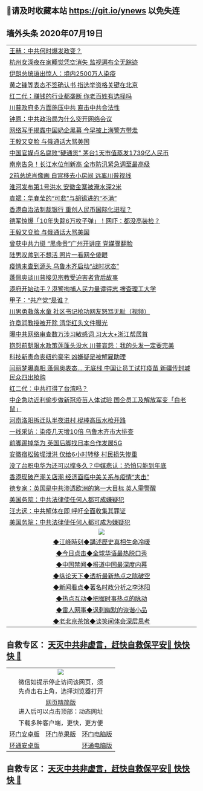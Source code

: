 ## 📩请及时收藏本站 https://git.io/ynews 以免失连</a>

## 墙外头条 2020年07月19日</a>

 <table>

<tr><td colspan="2" align="left"><a href="https://qeb.xfthy.casa/?name=c1200688&key=xcyufvbtjvhwwrpc&from=gy2">王赫：中共何时爆发政变？</a></td></tr>
<tr><td colspan="2" align="left"><a href="https://qeb.xfthy.casa/?name=c1200677&key=xcyufvbtjvhwwrpc&from=gy2">杭州女深夜在家睡觉凭空消失 监视遍布全无踪迹</a></td></tr>
<tr><td colspan="2" align="left"><a href="https://qeb.xfthy.casa/?name=c1200692&key=xcyufvbtjvhwwrpc&from=gy2">伊朗总统语出惊人：境内2500万人染疫</a></td></tr>
<tr><td colspan="2" align="left"><a href="https://qeb.xfthy.casa/?name=c1200693&key=xcyufvbtjvhwwrpc&from=gy2">黄之锋等表态不签确认书 指选举资格关键在北京</a></td></tr>
<tr><td colspan="2" align="left"><a href="https://qeb.xfthy.casa/?name=c1200686&key=xcyufvbtjvhwwrpc&from=gy2">红二代：赚钱的行业都垄断 你老百姓有选择吗</a></td></tr>
<tr><td colspan="2" align="left"><a href="https://qeb.xfthy.casa/?name=c1200696&key=xcyufvbtjvhwwrpc&from=gy2">川普政府多方面施压中共 直击中共合法性</a></td></tr>
<tr><td colspan="2" align="left"><a href="https://qeb.xfthy.casa/?name=c1200672&key=xcyufvbtjvhwwrpc&from=gy2">钟原：中共政治局为什么突开网络会议</a></td></tr>
<tr><td colspan="2" align="left"><a href="https://qeb.xfthy.casa/?name=c1200679&key=xcyufvbtjvhwwrpc&from=gy2">网络写手揭露中国奶企黑幕 今早被上海警方带走</a></td></tr>
<tr><td colspan="2" align="left"><a href="https://qeb.xfthy.casa/?name=c1200659&key=xcyufvbtjvhwwrpc&from=gy2">王毅又变脸 与俄通话大骂美国</a></td></tr>
<tr><td colspan="2" align="left"><a href="https://qeb.xfthy.casa/?name=c1200691&key=xcyufvbtjvhwwrpc&from=gy2">中国官媒点名腐败“硬通货” 茅台1天市值蒸发1739亿人民币</a></td></tr>
<tr><td colspan="2" align="left"><a href="https://qeb.xfthy.casa/?name=c1200681&key=xcyufvbtjvhwwrpc&from=gy2">南京告急！长江水位创新高 全市防汛紧急调至最高级</a></td></tr>
<tr><td colspan="2" align="left"><a href="https://qeb.xfthy.casa/?name=c1200682&key=xcyufvbtjvhwwrpc&from=gy2">2前总统肖像画 白宫移去小房间 远离川普视线</a></td></tr>
<tr><td colspan="2" align="left"><a href="https://qeb.xfthy.casa/?name=c1200698&key=xcyufvbtjvhwwrpc&from=gy2">淮河发布第1号洪水 安徽金寨被淹水深2米</a></td></tr>
<tr><td colspan="2" align="left"><a href="https://qeb.xfthy.casa/?name=c1200674&key=xcyufvbtjvhwwrpc&from=gy2">袁斌：华春莹的“可悲”与胡锡进的“不满”</a></td></tr>
<tr><td colspan="2" align="left"><a href="https://qeb.xfthy.casa/?name=c1200660&key=xcyufvbtjvhwwrpc&from=gy2">香港自治法制裁银行 重创人民币国际化进程？</a></td></tr>
<tr><td colspan="2" align="left"><a href="https://qeb.xfthy.casa/?name=c1200653&key=xcyufvbtjvhwwrpc&from=gy2">德军惊爆「10年失踪6万枚子弹」！网吓：都没高装检？</a></td></tr>
<tr><td colspan="2" align="left"><a href="https://qeb.xfthy.casa/?name=c1200647&key=xcyufvbtjvhwwrpc&from=gy2">王毅又变脸 与俄通话大骂美国</a></td></tr>
<tr><td colspan="2" align="left"><a href="https://qeb.xfthy.casa/?name=c1200671&key=xcyufvbtjvhwwrpc&from=gy2">曾获中共力挺 “黑命贵”广州开讲座 党媒骤翻脸</a></td></tr>
<tr><td colspan="2" align="left"><a href="https://qeb.xfthy.casa/?name=c1200652&key=xcyufvbtjvhwwrpc&from=gy2">陆男叹帅到不想活 照片一看网全傻眼</a></td></tr>
<tr><td colspan="2" align="left"><a href="https://qeb.xfthy.casa/?name=c1200697&key=xcyufvbtjvhwwrpc&from=gy2">疫情未查到源头 乌鲁木齐启动“战时状态”</a></td></tr>
<tr><td colspan="2" align="left"><a href="https://qeb.xfthy.casa/?name=c1200695&key=xcyufvbtjvhwwrpc&from=gy2">蓬佩奥谈川普接见宗教受迫害者背后故事</a></td></tr>
<tr><td colspan="2" align="left"><a href="https://qeb.xfthy.casa/?name=c1200699&key=xcyufvbtjvhwwrpc&from=gy2">港府开始动手？港警拘捕人民力量谭得志 搜查理工大学</a></td></tr>
<tr><td colspan="2" align="left"><a href="https://qeb.xfthy.casa/?name=c1200715&key=xcyufvbtjvhwwrpc&from=gy2">甲子：“共产党”是谁？</a></td></tr>
<tr><td colspan="2" align="left"><a href="https://qeb.xfthy.casa/?name=c1200645&key=xcyufvbtjvhwwrpc&from=gy2">川男勇救落水童 社区书记抢功网友怒骂无耻（视频）</a></td></tr>
<tr><td colspan="2" align="left"><a href="https://qeb.xfthy.casa/?name=c1200714&key=xcyufvbtjvhwwrpc&from=gy2">许章润教授被开除 清华红头文件曝光</a></td></tr>
<tr><td colspan="2" align="left"><a href="https://qeb.xfthy.casa/?name=c1200661&key=xcyufvbtjvhwwrpc&from=gy2">曝中共网络审查数万涉习敏感词 习大大+浙江帮居首</a></td></tr>
<tr><td colspan="2" align="left"><a href="https://qeb.xfthy.casa/?name=c1200690&key=xcyufvbtjvhwwrpc&from=gy2">抱怨前朝限水政策莲蓬头没水 川普哀怨：我的头发一定要完美</a></td></tr>
<tr><td colspan="2" align="left"><a href="https://qeb.xfthy.casa/?name=c1200663&key=xcyufvbtjvhwwrpc&from=gy2">科技新贵命丧纽约豪宅 凶嫌疑是被解雇助理</a></td></tr>
<tr><td colspan="2" align="left"><a href="https://qeb.xfthy.casa/?name=c1200656&key=xcyufvbtjvhwwrpc&from=gy2">闫丽梦曝真相 蓬佩奥表态… 无底线 中国让员工试打疫苗 新疆传封城民众四出抢购</a></td></tr>
<tr><td colspan="2" align="left"><a href="https://qeb.xfthy.casa/?name=c1200673&key=xcyufvbtjvhwwrpc&from=gy2">红二代：中共打得了台湾吗？</a></td></tr>
<tr><td colspan="2" align="left"><a href="https://qeb.xfthy.casa/?name=c1200643&key=xcyufvbtjvhwwrpc&from=gy2">中企急功近利偷步做新冠疫苗人体试验 国企员工及解放军变「白老鼠」</a></td></tr>
<tr><td colspan="2" align="left"><a href="https://qeb.xfthy.casa/?name=c1200687&key=xcyufvbtjvhwwrpc&from=gy2">河南洛阳拆迁队半夜进村 棍棒高压水枪开路</a></td></tr>
<tr><td colspan="2" align="left"><a href="https://qeb.xfthy.casa/?name=c1200657&key=xcyufvbtjvhwwrpc&from=gy2">一线采访：染疫几天增10倍 乌鲁木齐市大排查</a></td></tr>
<tr><td colspan="2" align="left"><a href="https://qeb.xfthy.casa/?name=c1200689&key=xcyufvbtjvhwwrpc&from=gy2">前脚踢掉华为 英国后脚找日本合作发展5G</a></td></tr>
<tr><td colspan="2" align="left"><a href="https://qeb.xfthy.casa/?name=c1200646&key=xcyufvbtjvhwwrpc&from=gy2">安徽宿松破堤泄洪 仅给6小时转移 村民损失惨重</a></td></tr>
<tr><td colspan="2" align="left"><a href="https://qeb.xfthy.casa/?name=c1200655&key=xcyufvbtjvhwwrpc&from=gy2">没了台积电华为还可以撑多久？中媒悲认：恐怕只能到年底</a></td></tr>
<tr><td colspan="2" align="left"><a href="https://qeb.xfthy.casa/?name=c1200651&key=xcyufvbtjvhwwrpc&from=gy2">香港现破产潮关店潮 经济面临中美关系与疫情“夹击”</a></td></tr>
<tr><td colspan="2" align="left"><a href="https://qeb.xfthy.casa/?name=c1200662&key=xcyufvbtjvhwwrpc&from=gy2">德专家：英国是中共渗透欧洲的第一大目标 英人需警醒</a></td></tr>
<tr><td colspan="2" align="left"><a href="https://qeb.xfthy.casa/?name=c1200642&key=xcyufvbtjvhwwrpc&from=gy2">美国务院：中共法律使任何人都可成嫌疑犯</a></td></tr>
<tr><td colspan="2" align="left"><a href="https://qeb.xfthy.casa/?name=c1200675&key=xcyufvbtjvhwwrpc&from=gy2">汪志远：中共解体在即 呼吁全面收集其罪证</a></td></tr>
<tr><td colspan="2" align="left"><a href="https://qeb.xfthy.casa/?name=c1200649&key=xcyufvbtjvhwwrpc&from=gy2">美国务院：中共法律使任何人都可成为嫌疑犯</a></td></tr>


 <tr>
   <td colspan="2" align=center><img src="https://cdn.jsdelivr.net/gh/gyoupiodf/im1/jf-1.jpg"></td>
  </tr>
   <tr>
   <td colspan="2" align=center> 
<a href="https://xdihm.casa/oo.aspx?name=c922850&key=sdxhftoyfkhpuaxy&from=gy2&tag=9877">◆江峰時刻◆講述歷史真相生命冷暖</a><br/>
    </td>
  </tr>
   <tr>
   <td colspan="2" align=center> 
<a href="https://xdihm.casa/oo.aspx?name=c816850&key=sdxhftoyfkhpuaxy&from=gy2&tag=9877">◆今日点击◆全球华语最热脱口秀</a><br/>
    </td>
  </tr>
  <tr>
  <td colspan="2" align=center>
<a href="https://xdihm.casa/oo.aspx?name=c816860&key=sdxhftoyfkhpuaxy&from=gy2&tag=99733110">◆中国禁闻◆报道中国最深度内幕</a><br/>
   </tr>
  <tr>
     <td colspan="2" align=center>
<a href="https://xdihm.casa/oo.aspx?name=c816855&key=sdxhftoyfkhpuaxy&from=gy2&tag=997110">◆纵论天下◆透析最新热点之陈破空</a><br/>
   </tr>
   <tr>
      <td colspan="2" align=center>
<a href="https://xdihm.casa/oo.aspx?name=c838308&key=sdxhftoyfkhpuaxy&from=gy2&tag=9973110">◆新闻看点◆著名时政分析之李沐阳</a><br/>
   </tr>
   <tr>
     <td colspan="2" align=center>
<a href="https://xdihm.casa/oo.aspx?name=c816852&key=sdxhftoyfkhpuaxy&from=gy2&tag=9733110">◆热点互动◆把握时事热点的脉动</a><br/>
   </tr>
   <tr>
      <td colspan="2" align=center>
<a href="https://xdihm.casa/oo.aspx?name=c816694&key=sdxhftoyfkhpuaxy&from=gy2&tag=93310">◆雷人网事◆讽刺幽默的诙谐小品</a><br/>
   </tr>
   <tr>
    <td colspan="2" align=center>
<a href="https://xdihm.casa/oo.aspx?name=c816650&key=sdxhftoyfkhpuaxy&from=gy2&tag=9973110">◆老北京茶馆◆谈笑间体会深层思考</a><br/>
   </tr>
</table>

 ## 自救专区： [天灭中共非虚言，赶快自救保平安🍎 快快快 📩](https://github.com/pwgy/td/blob/master/README.md)
 
<table>
  <tr>
    <td colspan="3" align="center"><img src="https://cdn.jsdelivr.net/gh/opipe/up/oGate65.jpg"/></td>
  </tr>
  <tr>
    <td colspan="3" align="center">微信如提示停止访问该网页，须<br/>先点击右上角，选择浏览器打开</td>
  <tr>
  <tr>
    <td colspan="3" align="center"><a href="https://gitcdn.xyz/cdn/otiny/up/master/show005.htm">网页精简版</a><br/>进入后可以点击顶部：动态网址</td>
  </tr>
  <tr>
    <td colspan="3" align="center">下载多种客户端，更快，更方便</td>
  <tr>
  <tr>
    <td align="center"><a href="https://cdn.jsdelivr.net/gh/opipe/up/oGatea.apk">环门安卓版</a></td>
    <td align="center"><a href="https://x.co/odisk">环门苹果版</a></td>
    <td align="center"><a href="https://cdn.jsdelivr.net/gh/opipe/up/oGate.zip">环门电脑版</a></td>
  </tr>
  <tr>
    <td align="center"><a href="https://cdn.jsdelivr.net/gh/opipe/up/oPipe.apk">环通安卓版</a></td>
    <td align="center"></td>
    <td align="center"><a href="https://raw.githubusercontent.com/opipe/up/master/oPipe.zip">环通电脑版</a></td>
  </tr>
  
</table>


 ## 自救专区： [天灭中共非虚言，赶快自救保平安🍎 快快快 📩](https://github.com/pwgy/td/blob/master/README.md)
